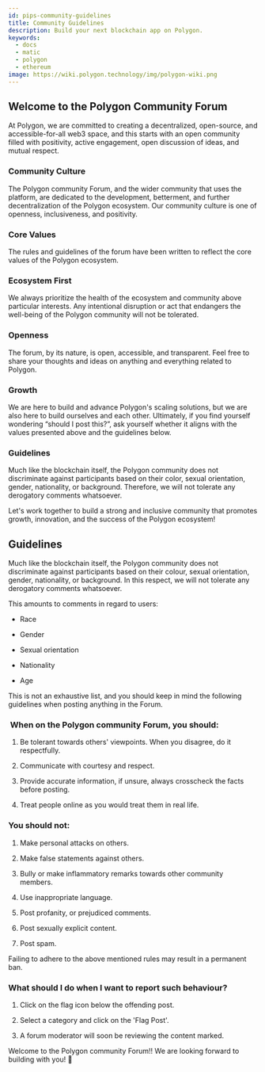 ```yaml
---
id: pips-community-guidelines
title: Community Guidelines
description: Build your next blockchain app on Polygon.
keywords:
  - docs
  - matic
  - polygon
  - ethereum
image: https://wiki.polygon.technology/img/polygon-wiki.png
---
```


## Welcome to the Polygon Community Forum

At Polygon, we are committed to creating a decentralized, open-source, and
accessible-for-all web3 space, and this starts with an open community filled
with positivity, active engagement, open discussion of ideas, and mutual respect.

### Community Culture

The Polygon community Forum, and the wider community that uses the platform, are
dedicated to the development, betterment, and further decentralization of the Polygon
ecosystem. Our community culture is one of openness, inclusiveness, and positivity.

### Core Values

The rules and guidelines of the forum have been written to reflect the core values of
the Polygon ecosystem.

### Ecosystem First

We always prioritize the health of the ecosystem and community above particular interests.
Any intentional disruption or act that endangers the well-being of the Polygon community
will not be tolerated.

### Openness

The forum, by its nature, is open, accessible, and transparent. Feel free to share your
thoughts and ideas on anything and everything related to Polygon.

### Growth

We are here to build and advance Polygon's scaling solutions, but we are also here to build
ourselves and each other. Ultimately, if you find yourself wondering “should I post this?”,
ask yourself whether it aligns with the values presented above and the guidelines below.

### Guidelines

Much like the blockchain itself, the Polygon community does not discriminate against
participants based on their color, sexual orientation, gender, nationality, or background.
Therefore, we will not tolerate any derogatory comments whatsoever.

Let's work together to build a strong and inclusive community that promotes growth, innovation,
and the success of the Polygon ecosystem!

Guidelines 
-----------

Much like the blockchain itself, the Polygon community does not discriminate against participants based on their colour, sexual orientation, gender, nationality, or background. In this respect, we will not tolerate any derogatory comments whatsoever. 

This amounts to comments in regard to users:

-   Race

-   Gender

-   Sexual orientation

-   Nationality

-   Age

This is not an exhaustive list, and you should keep in mind the following guidelines when posting anything in the Forum.

###  When on the Polygon community Forum, you should:

1.  Be tolerant towards others' viewpoints. When you disagree, do it respectfully. 

2.  Communicate with courtesy and respect.

3.  Provide accurate information, if unsure, always crosscheck the facts before posting.

4.  Treat people online as you would treat them in real life.

### You should not:

1.  Make personal attacks on others. 

2.  Make false statements against others.

3.  Bully or make inflammatory remarks towards other community members. 

4.  Use inappropriate language. 

5.  Post profanity, or prejudiced comments. 

6.  Post sexually explicit content.

7.  Post spam.

Failing to adhere to the above mentioned rules may result in a permanent ban.

### What should I do when I want to report such behaviour?

1.  Click on the flag icon below the offending post.

2.  Select a category and click on the 'Flag Post'. 

3.  A forum moderator will soon be reviewing the content marked.

Welcome to the Polygon community Forum!! We are looking forward to building with you! 💜
